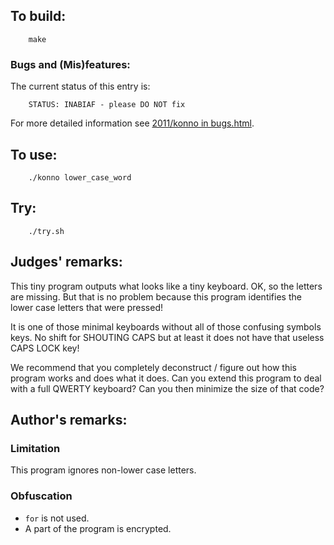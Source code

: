 ## To build:

``` <!---sh-->
    make
```


### Bugs and (Mis)features:

The current status of this entry is:

```
    STATUS: INABIAF - please DO NOT fix
```

For more detailed information see [2011/konno in bugs.html](../../bugs.html#2011_konno).



## To use:

``` <!---sh-->
    ./konno lower_case_word
```


## Try:

``` <!---sh-->
    ./try.sh
```


## Judges' remarks:

This tiny program outputs what looks like a tiny keyboard.
OK, so the letters are missing. But that is no problem because
this program identifies the lower case letters that were pressed!

It is one of those minimal keyboards without all of those
confusing symbols keys.  No shift for SHOUTING CAPS
but at least it does not have that useless CAPS LOCK key!

We recommend that you completely deconstruct / figure out
how this program works and does what it does.  Can you
extend this program to deal with a full QWERTY keyboard?
Can you then minimize the size of that code?


## Author's remarks:

### Limitation

This program ignores non-lower case letters.

### Obfuscation

* `for` is not used.
* A part of the program is encrypted.


<!--

    Copyright © 1984-2024 by Landon Curt Noll. All Rights Reserved.

    You are free to share and adapt this file under the terms of this license:

        Creative Commons Attribution-ShareAlike 4.0 International (CC BY-SA 4.0)

    For more information, see:

        https://creativecommons.org/licenses/by-sa/4.0/

-->
